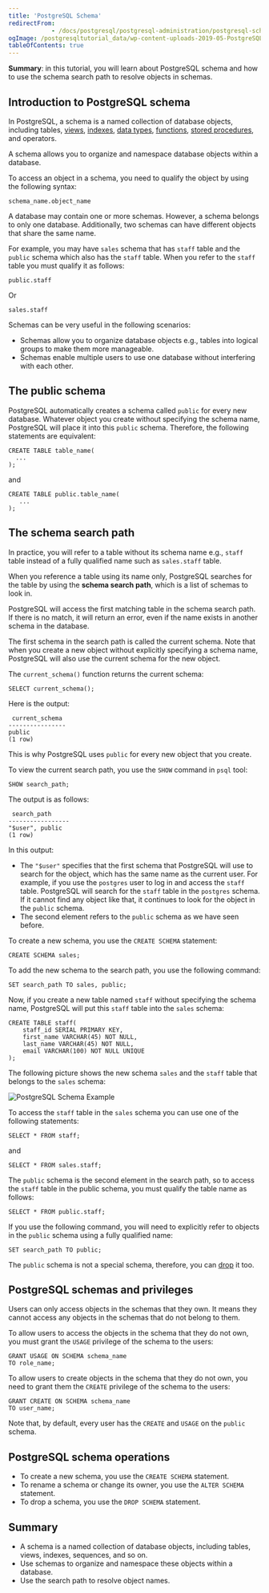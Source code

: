 ```yaml
---
title: 'PostgreSQL Schema'
redirectFrom: 
            - /docs/postgresql/postgresql-administration/postgresql-schema/
ogImage: /postgresqltutorial_data/wp-content-uploads-2019-05-PostgreSQL-Schema-Example.png
tableOfContents: true
---
```


**Summary**: in this tutorial, you will learn about PostgreSQL schema and how to use the schema search path to resolve objects in schemas.

## Introduction to PostgreSQL schema

In PostgreSQL, a schema is a named collection of database objects, including tables, [views](https://www.postgresqltutorial.com/postgresql-views/), [indexes](https://www.postgresqltutorial.com/postgresql-indexes/), [data types](/docs/postgresql/postgresql-data-types/), [functions](https://www.postgresqltutorial.com/postgresql-plpgsql/postgresql-create-function/), [stored procedures](https://www.postgresqltutorial.com/postgresql-plpgsql/postgresql-create-procedure), and operators.

A schema allows you to organize and namespace database objects within a database.

To access an object in a schema, you need to qualify the object by using the following syntax:

```
schema_name.object_name
```

A database may contain one or more schemas. However, a schema belongs to only one database. Additionally, two schemas can have different objects that share the same name.

For example, you may have `sales` schema that has `staff` table and the `public` schema which also has the `staff` table. When you refer to the `staff` table you must qualify it as follows:

```
public.staff
```

Or

```
sales.staff
```

Schemas can be very useful in the following scenarios:

- Schemas allow you to organize database objects e.g., tables into logical groups to make them more manageable.
- Schemas enable multiple users to use one database without interfering with each other.

## The public schema

PostgreSQL automatically creates a schema called `public` for every new database. Whatever object you create without specifying the schema name, PostgreSQL will place it into this `public` schema. Therefore, the following statements are equivalent:

```
CREATE TABLE table_name(
  ...
);
```

and

```
CREATE TABLE public.table_name(
   ...
);
```

## The schema search path

In practice, you will refer to a table without its schema name e.g., `staff` table instead of a fully qualified name such as `sales.staff` table.

When you reference a table using its name only, PostgreSQL searches for the table by using the **schema search path**, which is a list of schemas to look in.

PostgreSQL will access the first matching table in the schema search path. If there is no match, it will return an error, even if the name exists in another schema in the database.

The first schema in the search path is called the current schema. Note that when you create a new object without explicitly specifying a schema name, PostgreSQL will also use the current schema for the new object.

The `current_schema()` function returns the current schema:

```
SELECT current_schema();
```

Here is the output:

```
 current_schema
----------------
public
(1 row)
```

This is why PostgreSQL uses `public` for every new object that you create.

To view the current search path, you use the `SHOW` command in `psql` tool:

```
SHOW search_path;
```

The output is as follows:

```
 search_path
-----------------
"$user", public
(1 row)
```

In this output:

- The `"$user"` specifies that the first schema that PostgreSQL will use to search for the object, which has the same name as the current user. For example, if you use the `postgres` user to log in and access the `staff` table. PostgreSQL will search for the `staff` table in the `postgres` schema. If it cannot find any object like that, it continues to look for the object in the `public` schema.
- The second element refers to the `public` schema as we have seen before.

To create a new schema, you use the `CREATE SCHEMA` statement:

```
CREATE SCHEMA sales;
```

To add the new schema to the search path, you use the following command:

```
SET search_path TO sales, public;
```

Now, if you create a new table named `staff` without specifying the schema name, PostgreSQL will put this `staff` table into the `sales` schema:

```
CREATE TABLE staff(
    staff_id SERIAL PRIMARY KEY,
    first_name VARCHAR(45) NOT NULL,
    last_name VARCHAR(45) NOT NULL,
    email VARCHAR(100) NOT NULL UNIQUE
);
```

The following picture shows the new schema `sales` and the `staff` table that belongs to the `sales` schema:

![PostgreSQL Schema Example](/postgresqltutorial_data/wp-content-uploads-2019-05-PostgreSQL-Schema-Example.png)

To access the `staff` table in the `sales` schema you can use one of the following statements:

```
SELECT * FROM staff;
```

and

```
SELECT * FROM sales.staff;
```

The `public` schema is the second element in the search path, so to access the `staff` table in the public schema, you must qualify the table name as follows:

```
SELECT * FROM public.staff;
```

If you use the following command, you will need to explicitly refer to objects in the `public` schema using a fully qualified name:

```
SET search_path TO public;
```

The `public` schema is not a special schema, therefore, you can [drop](https://www.postgresqltutorial.com/postgresql-administration/postgresql-drop-schema/) it too.

## PostgreSQL schemas and privileges

Users can only access objects in the schemas that they own. It means they cannot access any objects in the schemas that do not belong to them.

To allow users to access the objects in the schema that they do not own, you must grant the `USAGE` privilege of the schema to the users:

```
GRANT USAGE ON SCHEMA schema_name
TO role_name;
```

To allow users to create objects in the schema that they do not own, you need to grant them the `CREATE` privilege of the schema to the users:

```
GRANT CREATE ON SCHEMA schema_name
TO user_name;
```

Note that, by default, every user has the `CREATE` and `USAGE` on the `public` schema.

## PostgreSQL schema operations

- To create a new schema, you use the `CREATE SCHEMA` statement.
- To rename a schema or change its owner, you use the `ALTER SCHEMA` statement.
- To drop a schema, you use the `DROP SCHEMA` statement.

## Summary

- A schema is a named collection of database objects, including tables, views, indexes, sequences, and so on.
- Use schemas to organize and namespace these objects within a database.
- Use the search path to resolve object names.
